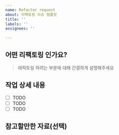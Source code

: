 ```yaml
---
name: Refactor request
about: 리팩토링 이슈 템플릿
title: ''
labels: ''
assignees: ''

---
```


## 어떤 리팩토링 인가요?

> 래픽토링 하려는 부분에 대해 간결하게 설명해주세요

## 작업 상세 내용

- [ ] TODO
- [ ] TODO
- [ ] TODO

## 참고할만한 자료(선택)
